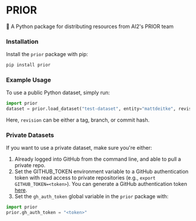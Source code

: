 # PRIOR

 🐍 A Python package for distributing resources from AI2's PRIOR team 

### Installation

Install the `prior` package with pip:

```bash
pip install prior
```

### Example Usage

To use a public Python dataset, simply run:

```python
import prior
dataset = prior.load_dataset("test-dataset", entity="mattdeitke", revision="main")
```
Here, `revision` can be either a tag, branch, or commit hash.

### Private Datasets

If you want to use a private dataset, make sure you're either:
1. Already logged into GitHub from the command line, and able to pull a private repo.
2. Set the GITHUB_TOKEN environment variable to a GitHub authentication token with read access to private repositories (e.g., `export GITHUB_TOKEN=<token>`). You can generate a GitHub authentication token [here](https://github.com/settings/tokens).
3. Set the `gh_auth_token` global variable in the `prior` package with:
```python
import prior
prior.gh_auth_token = "<token>"
```
